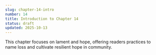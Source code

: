 ```yaml
---
slug: chapter-14-intro
number: 14
title: Introduction to Chapter 14
status: draft
updated: 2025-10-13
---
```


This chapter focuses on lament and hope, offering readers practices to name loss and cultivate resilient hope in community.
